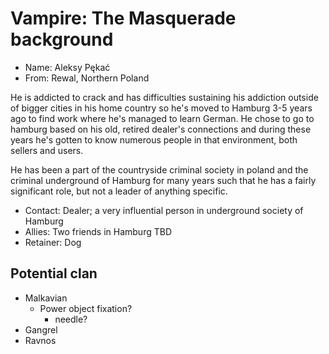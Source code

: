 # Vampire: The Masquerade background
*   Name:   Aleksy Pękać
*   From:   Rewal, Northern Poland

He is addicted to crack and has difficulties sustaining his addiction outside of bigger cities in his home country so he's moved to Hamburg 3-5 years ago to find work where he's managed to learn German. He chose to go to hamburg based on his old, retired dealer's connections and during these years he's gotten to know numerous people in that environment, both sellers and users.

He has been a part of the countryside criminal society in poland and the criminal underground of Hamburg for many years such that he has a fairly significant role, but not a leader of anything specific.

*   Contact:    Dealer; a very influential person in underground society of Hamburg
*   Allies:     Two friends in Hamburg TBD
*   Retainer:   Dog

## Potential clan
*   Malkavian
    -   Power object fixation?
        -   needle?
*   Gangrel
*   Ravnos

